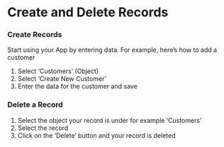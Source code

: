 # Create and Delete Records

### Create Records

Start using your App by entering data. For example, here’s how to add a customer

1. Select ‘Customers’ \(Object\)
2. Select ‘Create New Customer’
3. Enter the data for the customer and save

### Delete a Record

1. Select the object your record is under for example ‘Customers’
2. Select the record
3. Click on the ‘Delete’ button and your record is deleted

